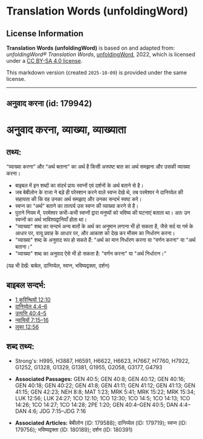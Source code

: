 # Translation Words (unfoldingWord)

## License Information

**Translation Words (unfoldingWord)** is based on and adapted from: _unfoldingWord® Translation Words_, [unfoldingWord](https://unfoldingword.org/utw), 2022, which is licensed under a [CC BY-SA 4.0 license](https://creativecommons.org/licenses/by-sa/4.0/legalcode.en).

This markdown version (created `2025-10-09`) is provided under the same license.



--------------------------------

## अनुवाद करना (id: 179942)

अनुवाद करना, व्याख्या, व्याख्याता
=================================

तथ्य:
-----

“व्याख्या करना” और “अर्थ बताना” का अर्थ है किसी अस्पष्ट बात का अर्थ समझना और उसकी व्याख्या करना।

* बाइबल में इन शब्दों का संदर्भ प्रायः स्वप्नों एवं दर्शनों के अर्थ बताने से है।
* जब बेबीलोन के राजा ने बड़े ही परेस्शान करने वाले स्वप्न देखे थे, तब परमेश्वर ने दानिय्येल की सहायता की कि वह उनका अर्थ समझाए और उनका सन्दर्भ स्पष्ट करे।
* स्वप्न का “अर्थ” बताने का तात्पर्य उस स्वप्न की व्याख्या करने से है।
* पुराने नियम में, परमेश्वर कभी\-कभी स्वप्नों द्वारा मनुष्यों को भविष्य की घटनाएं बताता था। अतः उन स्वप्नों का अर्थ भाविश्यद्वानियाँ होता था।
* "व्याख्या" शब्द का सन्दर्भ अन्य बातों के अर्थ का अनुमान लगाना भी हो सकता है, जैसे सर्द या गर्म के आधार पर, वायु प्रवाह के आधार पर, और आकाश को देख कर मौसम का निर्धारण करना।
* "व्याख्या" शब्द के अनुवाद रूप हो सकते हैं: "अर्थ का मान निर्धारण करना या "वर्णन करना" या "अर्थ बताना।"
* "व्याख्या" शब्द का अनुवाद ऐसे भी हो सकता है: "वर्णन करना" या "अर्थ निर्धारान।"

(यह भी देखें: बाबेल, दानिय्येल, स्वप्न, भविष्यद्वक्ता, दर्शन)

बाइबल सन्दर्भ:
--------------

* [1 कुरिन्थियों 12:10](https://ref.ly/1Cor0:0)
* [दानिय्येल 4:4–6](https://ref.ly/Dan4:4-Dan4:6)
* [उत्पत्ति 40:4–5](https://ref.ly/Gen40:4-Gen40:5)
* [न्यायियों 7:15–16](https://ref.ly/Judg7:15-Judg7:16)
* [लूका 12:56](https://ref.ly/Luke12:56)

शब्द तथ्य:
----------

* Strong's: H995, H3887, H6591, H6622, H6623, H7667, H7760, H7922, G1252, G1328, G1329, G1381, G1955, G2058, G3177, G4793

* **Associated Passages:** GEN 40:5; GEN 40:8; GEN 40:12; GEN 40:16; GEN 40:18; GEN 40:22; GEN 41:8; GEN 41:11; GEN 41:12; GEN 41:13; GEN 41:15; GEN 42:23; NEH 8:8; MAT 1:23; MRK 5:41; MRK 15:22; MRK 15:34; LUK 12:56; LUK 24:27; 1CO 12:10; 1CO 12:30; 1CO 14:5; 1CO 14:13; 1CO 14:26; 1CO 14:27; 1CO 14:28; 2PE 1:20; GEN 40:4–GEN 40:5; DAN 4:4–DAN 4:6; JDG 7:15–JDG 7:16
* **Associated Articles:** बेबीलोन (ID: 179588); दानिय्येल (ID: 179719); स्वप्न (ID: 179756); भविष्यद्वक्ता (ID: 180189); दर्शन (ID: 180391)


